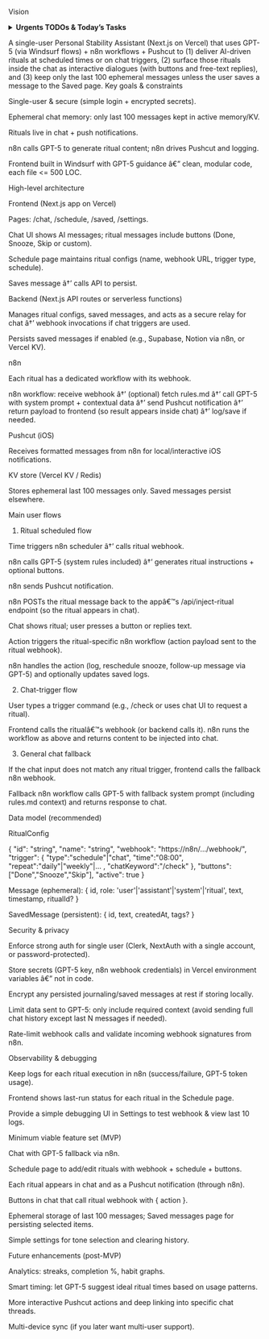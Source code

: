Vision

  <details>
  <summary><strong>Urgents TODOs & Today’s Tasks</strong></summary>
  
  ### Urgents TODOs
  - [ ] Add your top 1–3 urgent items here
  - [ ] ...
  
  ### Today's Tasks
  - [ ] Key task 1
  - [ ] Key task 2
  - [ ] Key task 3

</details>

A single-user Personal Stability Assistant (Next.js on Vercel) that uses GPT-5 (via Windsurf flows) + n8n workflows + Pushcut to (1) deliver AI-driven rituals at scheduled times or on chat triggers, (2) surface those rituals inside the chat as interactive dialogues (with buttons and free-text replies), and (3) keep only the last 100 ephemeral messages unless the user saves a message to the Saved page.
Key goals & constraints

Single-user & secure (simple login + encrypted secrets).

Ephemeral chat memory: only last 100 messages kept in active memory/KV.

Rituals live in chat + push notifications.

n8n calls GPT-5 to generate ritual content; n8n drives Pushcut and logging.

Frontend built in Windsurf with GPT-5 guidance â€” clean, modular code, each file <= 500 LOC.

High-level architecture

Frontend (Next.js app on Vercel)

Pages: /chat, /schedule, /saved, /settings.

Chat UI shows AI messages; ritual messages include buttons (Done, Snooze, Skip or custom).

Schedule page maintains ritual configs (name, webhook URL, trigger type, schedule).

Saves message â†’ calls API to persist.

Backend (Next.js API routes or serverless functions)

Manages ritual configs, saved messages, and acts as a secure relay for chat â†’ webhook invocations if chat triggers are used.

Persists saved messages if enabled (e.g., Supabase, Notion via n8n, or Vercel KV).

n8n

Each ritual has a dedicated workflow with its webhook.

n8n workflow: receive webhook â†’ (optional) fetch rules.md â†’ call GPT-5 with system prompt + contextual data â†’ send Pushcut notification â†’ return payload to frontend (so result appears inside chat) â†’ log/save if needed.

Pushcut (iOS)

Receives formatted messages from n8n for local/interactive iOS notifications.

KV store (Vercel KV / Redis)

Stores ephemeral last 100 messages only. Saved messages persist elsewhere.

Main user flows
1) Ritual scheduled flow

Time triggers n8n scheduler â†’ calls ritual webhook.

n8n calls GPT-5 (system rules included) â†’ generates ritual instructions + optional buttons.

n8n sends Pushcut notification.

n8n POSTs the ritual message back to the appâ€™s /api/inject-ritual endpoint (so the ritual appears in chat).

Chat shows ritual; user presses a button or replies text.

Action triggers the ritual-specific n8n workflow (action payload sent to the ritual webhook).

n8n handles the action (log, reschedule snooze, follow-up message via GPT-5) and optionally updates saved logs.

2) Chat-trigger flow

User types a trigger command (e.g., /check or uses chat UI to request a ritual).

Frontend calls the ritualâ€™s webhook (or backend calls it). n8n runs the workflow as above and returns content to be injected into chat.

3) General chat fallback

If the chat input does not match any ritual trigger, frontend calls the fallback n8n webhook.

Fallback n8n workflow calls GPT-5 with fallback system prompt (including rules.md context) and returns response to chat.

Data model (recommended)

RitualConfig

{
  "id": "string",
  "name": "string",
  "webhook": "https://n8n/.../webhook/<id>",
  "trigger": { "type":"schedule"|"chat", "time":"08:00", "repeat":"daily"|"weekly"|... , "chatKeyword":"/check" },
  "buttons": ["Done","Snooze","Skip"],
  "active": true
}


Message (ephemeral): { id, role: 'user'|'assistant'|'system'|'ritual', text, timestamp, ritualId? }

SavedMessage (persistent): { id, text, createdAt, tags? }

Security & privacy

Enforce strong auth for single user (Clerk, NextAuth with a single account, or password-protected).

Store secrets (GPT-5 key, n8n webhook credentials) in Vercel environment variables â€” not in code.

Encrypt any persisted journaling/saved messages at rest if storing locally.

Limit data sent to GPT-5: only include required context (avoid sending full chat history except last N messages if needed).

Rate-limit webhook calls and validate incoming webhook signatures from n8n.

Observability & debugging

Keep logs for each ritual execution in n8n (success/failure, GPT-5 token usage).

Frontend shows last-run status for each ritual in the Schedule page.

Provide a simple debugging UI in Settings to test webhook & view last 10 logs.

Minimum viable feature set (MVP)

Chat with GPT-5 fallback via n8n.

Schedule page to add/edit rituals with webhook + schedule + buttons.

Each ritual appears in chat and as a Pushcut notification (through n8n).

Buttons in chat that call ritual webhook with { action }.

Ephemeral storage of last 100 messages; Saved messages page for persisting selected items.

Simple settings for tone selection and clearing history.

Future enhancements (post-MVP)

Analytics: streaks, completion %, habit graphs.

Smart timing: let GPT-5 suggest ideal ritual times based on usage patterns.

More interactive Pushcut actions and deep linking into specific chat threads.

Multi-device sync (if you later want multi-user support).
